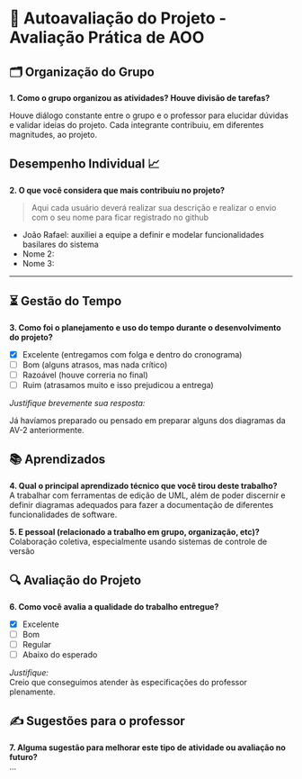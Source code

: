 # 🧠 Autoavaliação do Projeto - Avaliação Prática de AOO

## 🗂️ Organização do Grupo
**1. Como o grupo organizou as atividades? Houve divisão de tarefas?**

  Houve diálogo constante entre o grupo e o professor para elucidar dúvidas e validar ideias do projeto. 
  Cada integrante contribuiu, em diferentes magnitudes, ao projeto.

## Desempenho Individual 📈
**2. O que você considera que mais contribuiu no projeto?**
> Aqui cada usuário deverá realizar sua descrição e realizar o envio com o seu nome para ficar registrado no github

- João Rafael: auxiliei a equipe a definir e modelar funcionalidades basilares do sistema  
- Nome 2: 
- Nome 3: 

---

## ⏳ Gestão do Tempo
**3. Como foi o planejamento e uso do tempo durante o desenvolvimento do projeto?**

- [X] Excelente (entregamos com folga e dentro do cronograma)
- [ ] Bom (alguns atrasos, mas nada crítico)
- [ ] Razoável (houve correria no final)
- [ ] Ruim (atrasamos muito e isso prejudicou a entrega)

_Justifique brevemente sua resposta:_  

Já havíamos preparado ou pensado em preparar alguns dos diagramas da AV-2 anteriormente. 


## 📚 Aprendizados
**4. Qual o principal aprendizado técnico que você tirou deste trabalho?**  
A trabalhar com ferramentas de edição de UML, além de poder discernir e definir diagramas adequados para fazer a documentação de diferentes funcionalidades de software.

**5. E pessoal (relacionado a trabalho em grupo, organização, etc)?**  
Colaboração coletiva, especialmente usando sistemas de controle de versão

## 🔍 Avaliação do Projeto
**6. Como você avalia a qualidade do trabalho entregue?**

- [X] Excelente
- [ ] Bom
- [ ] Regular
- [ ] Abaixo do esperado

_Justifique:_  
  Creio que conseguimos atender às especificações do professor plenamente.

## ✍️ Sugestões para o professor
**7. Alguma sugestão para melhorar este tipo de atividade ou avaliação no futuro?**  
...
